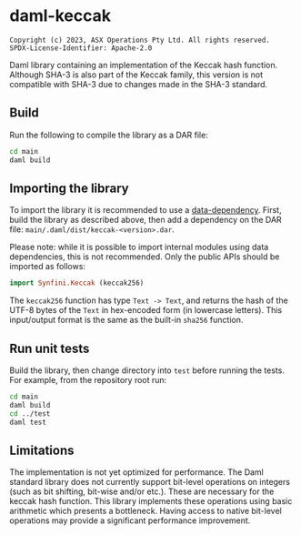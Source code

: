# daml-keccak

    Copyright (c) 2023, ASX Operations Pty Ltd. All rights reserved.
    SPDX-License-Identifier: Apache-2.0

Daml library containing an implementation of the Keccak hash function. Although SHA-3 is also part of the Keccak family,
this version is not compatible with SHA-3 due to changes made in the SHA-3 standard.

## Build

Run the following to compile the library as a DAR file:

```bash
cd main
daml build
```

## Importing the library

To import the library it is recommended to use a
[data-dependency](https://docs.daml.com/daml/intro/9_Dependencies.html#dependencies-and-data-dependencies). First, build
the library as described above, then add a dependency on the DAR file: `main/.daml/dist/keccak-<version>.dar`.

Please note: while it is possible to import internal modules using data dependencies, this is not recommended. Only the
public APIs should be imported as follows:

```haskell
import Synfini.Keccak (keccak256)
```

The `keccak256` function has type `Text -> Text`, and returns the hash of the UTF-8 bytes of the `Text` in hex-encoded
form (in lowercase letters). This input/output format is the same as the built-in `sha256` function.

## Run unit tests

Build the library, then change directory into `test` before running the tests. For example, from the repository root
run:

```bash
cd main
daml build
cd ../test
daml test
```

## Limitations

The implementation is not yet optimized for performance. The Daml standard library does not currently support bit-level
operations on integers (such as bit shifting, bit-wise and/or etc.). These are necessary for the keccak hash function.
This library implements these operations using basic arithmetic which presents a bottleneck. Having access to native
bit-level operations may provide a significant performance improvement.
